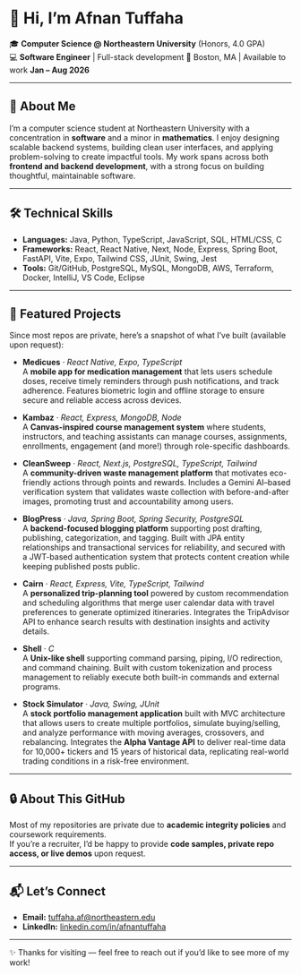 # 👋 Hi, I’m Afnan Tuffaha  

🎓 **Computer Science @ Northeastern University** (Honors, 4.0 GPA)  
💻 **Software Engineer** | Full-stack development
📍 Boston, MA | Available to work **Jan – Aug 2026**  

---

## 🚀 About Me  
I’m a computer science student at Northeastern University with a concentration in **software** and a minor in **mathematics**. I enjoy designing scalable backend systems, building clean user interfaces, and applying problem-solving to create impactful tools. My work spans across both **frontend and backend development**, with a strong focus on building thoughtful, maintainable software.  

---

## 🛠️ Technical Skills  
- **Languages:** Java, Python, TypeScript, JavaScript, SQL, HTML/CSS, C  
- **Frameworks:** React, React Native, Next, Node, Express, Spring Boot, FastAPI, Vite, Expo, Tailwind CSS, JUnit, Swing, Jest  
- **Tools:** Git/GitHub, PostgreSQL, MySQL, MongoDB, AWS, Terraform, Docker, IntelliJ, VS Code, Eclipse  

---

## 📂 Featured Projects  
Since most repos are private, here’s a snapshot of what I’ve built (available upon request):  

- **Medicues** · *React Native, Expo, TypeScript*  
  A **mobile app for medication management** that lets users schedule doses, receive timely reminders through push notifications, and track adherence. Features biometric login and offline storage to ensure secure and reliable access across devices. 

- **Kambaz** · *React, Express, MongoDB, Node*  
  A **Canvas-inspired course management system** where students, instructors, and teaching assistants can manage courses, assignments, enrollments, engagement (and more!) through role-specific dashboards.

- **CleanSweep** · *React, Next.js, PostgreSQL, TypeScript, Tailwind*  
  A **community-driven waste management platform** that motivates eco-friendly actions through points and rewards. Includes a Gemini AI–based verification system that validates waste collection with before-and-after images, promoting trust and accountability among users.  

- **BlogPress** · *Java, Spring Boot, Spring Security, PostgreSQL*  
A **backend-focused blogging platform** supporting post drafting, publishing, categorization, and tagging. Built with JPA entity relationships and transactional services for reliability, and secured with a JWT-based authentication system that protects content creation while keeping published posts public.

- **Cairn** · *React, Express, Vite, TypeScript, Tailwind*  
  A **personalized trip-planning tool** powered by custom recommendation and scheduling algorithms that merge user calendar data with travel preferences to generate optimized itineraries. Integrates the TripAdvisor API to enhance search results with destination insights and activity details.  

- **Shell** · *C*  
  A **Unix-like shell** supporting command parsing, piping, I/O redirection, and command chaining. Built with custom tokenization and process management to reliably execute both built-in commands and external programs.

- **Stock Simulator** · *Java, Swing, JUnit*  
  A **stock portfolio management application** built with MVC architecture that allows users to create multiple portfolios, simulate buying/selling, and analyze performance with moving averages, crossovers, and rebalancing. Integrates the **Alpha Vantage API** to deliver real-time data for 10,000+ tickers and 15 years of historical data, replicating real-world trading conditions in a risk-free environment.

---

## 🔒 About This GitHub  
Most of my repositories are private due to **academic integrity policies** and coursework requirements.  
If you’re a recruiter, I’d be happy to provide **code samples, private repo access, or live demos** upon request.  

---

## 📬 Let’s Connect  
- **Email:** [tuffaha.af@northeastern.edu](mailto:tuffaha.af@northeastern.edu)  
- **LinkedIn:** [linkedin.com/in/afnantuffaha](https://www.linkedin.com/in/afnan-tuffaha)  

---

✨ Thanks for visiting — feel free to reach out if you’d like to see more of my work!  

